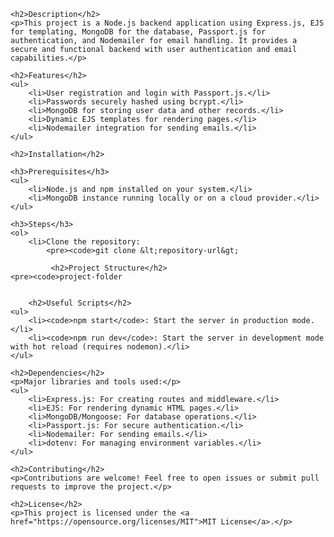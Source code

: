     <h2>Description</h2>
    <p>This project is a Node.js backend application using Express.js, EJS for templating, MongoDB for the database, Passport.js for authentication, and Nodemailer for email handling. It provides a secure and functional backend with user authentication and email capabilities.</p>

    <h2>Features</h2>
    <ul>
        <li>User registration and login with Passport.js.</li>
        <li>Passwords securely hashed using bcrypt.</li>
        <li>MongoDB for storing user data and other records.</li>
        <li>Dynamic EJS templates for rendering pages.</li>
        <li>Nodemailer integration for sending emails.</li>
    </ul>

    <h2>Installation</h2>

    <h3>Prerequisites</h3>
    <ul>
        <li>Node.js and npm installed on your system.</li>
        <li>MongoDB instance running locally or on a cloud provider.</li>
    </ul>

    <h3>Steps</h3>
    <ol>
        <li>Clone the repository:
            <pre><code>git clone &lt;repository-url&gt;

             <h2>Project Structure</h2>
    <pre><code>project-folder


        <h2>Useful Scripts</h2>
    <ul>
        <li><code>npm start</code>: Start the server in production mode.</li>
        <li><code>npm run dev</code>: Start the server in development mode with hot reload (requires nodemon).</li>
    </ul>

    <h2>Dependencies</h2>
    <p>Major libraries and tools used:</p>
    <ul>
        <li>Express.js: For creating routes and middleware.</li>
        <li>EJS: For rendering dynamic HTML pages.</li>
        <li>MongoDB/Mongoose: For database operations.</li>
        <li>Passport.js: For secure authentication.</li>
        <li>Nodemailer: For sending emails.</li>
        <li>dotenv: For managing environment variables.</li>
    </ul>

    <h2>Contributing</h2>
    <p>Contributions are welcome! Feel free to open issues or submit pull requests to improve the project.</p>

    <h2>License</h2>
    <p>This project is licensed under the <a href="https://opensource.org/licenses/MIT">MIT License</a>.</p>
</div>
